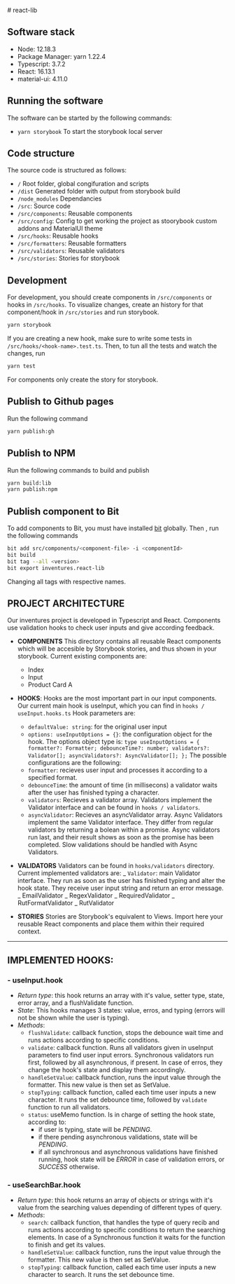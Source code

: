 # react-lib

## Software stack

- Node: 12.18.3
- Package Manager: yarn 1.22.4
- Typescript: 3.7.2
- React: 16.13.1
- material-ui: 4.11.0

## Running the software

The software can be started by the following commands:

- `yarn storybook` To start the storybook local server

## Code structure

The source code is structured as follows:

- `/` Root folder, global congifuration and scripts
- `/dist` Generated folder with output from storybook build
- `/node_modules` Dependancies
- `/src`: Source code
- `/src/components`: Reusable components
- `/src/config`: Config to get working the project as stoorybook custom addons and MaterialUI theme
- `/src/hooks`: Reusable hooks
- `/src/formatters`: Reusable formatters
- `/src/validators`: Reusable validators
- `/src/stories`: Stories for storybook

## Development

For development, you should create components in `/src/components` or hooks in `/src/hooks`. To visualize changes, create an history for that component/hook in `/src/stories` and run storybook.

```bash
yarn storybook
```

If you are creating a new hook, make sure to write some tests in `/src/hooks/<hook-name>.test.ts`. Then, to tun all the tests and watch the changes, run

```bash
yarn test
```

For components only create the story for storybook.

## Publish to Github pages

Run the following command

```bash
yarn publish:gh
```

## Publish to NPM

Run the following commands to build and publish

```bash
yarn build:lib
yarn publish:npm
```

## Publish component to Bit

To add components to Bit, you must have installed [bit](https://github.com/teambit/bit) globally. Then , run the following commands

```bash
bit add src/components/<component-file> -i <componentId>
bit build
bit tag --all <version>
bit export inventures.react-lib
```

Changing all tags with respective names.

## PROJECT ARCHITECTURE

Our inventures project is developed in Typescript and React. Components use validation hooks to check user inputs and give according feedback.

- **COMPONENTS** This directory contains all reusable React components which will be accesible by Storybook stories, and thus shown in your storybook. Current existing components are:

  - Index
  - Input
  - Product Card A

- **HOOKS**: Hooks are the most important part in our input components. Our current main hook is useInput, which you can find in `hooks / useInput.hooks.ts` Hook parameters are:

  - `defaultValue: string`: for the original user input
  - `options: useInputOptions = {}`: the configuration object for the hook. The options object type is:
    `type useInputOptions = { formatter?: Formatter; debounceTime?: number; validators?: Validator[]; asyncValidators?: AsyncValidator[]; };`
    The possible configurations are the following:
  - `formatter`: recieves user input and processes it according to a specified format.
  - `debounceTime`: the amount of time (in millisecons) a validator waits after the user has finished typing a character.
  - `validators`: Recieves a validator array. Validators implement the Validator interface and can be found in `hooks / validators`.
  - `asyncValidator`: Recieves an asyncValidator array. Async Validators implement the same Validator interface. They differ from regular validators by returning a bolean within a promise. Async validators run last, and their result shows as soon as the promise has been completed. Slow validations should be handled with Async Validators.

- **VALIDATORS** Validators can be found in `hooks/validators` directory.
  Current implemented validators are:
  _ `Validator`: main Validator interface. They run as soon as the user has finished typing and alter the hook state. They receive user input string and return an error message.
  _ EmailValidator
  _ RegexValidator
  _ RequiredValidator
  _ RutFormatValidator
  _ RutValidator

- **STORIES** Stories are Storybook's equivalent to Views. Import here your reusable React components and place them within their required context.

---

## IMPLEMENTED HOOKS:

### - useInput.hook
- _Return type_: this hook returns an array with it's value, setter type, state, error array, and a flushValidate function.
- _State_: This hooks manages 3 states: value, erros, and typing (errors will not be shown while the user is typing).
- _Methods_:
  - `flushValidate`: callback function, stops the debounce wait time and runs actions according to specific conditions.
  - `validate`: callback function. Runs all validators given in useInput parameters to find user input errors. Synchronous validators run first, followed by all asynchronous, if present. In case of erros, they change the hook's state and display them accordingly.
  - `handleSetValue`: callback function, runs the input value through the formatter. This new value is then set as SetValue.
  - `stopTyping`: callback function, called each time user inputs a new character. It runs the set debounce time, followed by `validate` function to run all validators.
  - `status`: useMemo function. Is in charge of setting the hook state, according to:
    - if user is typing, state will be _PENDING_.
    - if there pending asynchronous validations, state will be _PENDING_.
    - if all synchronous and asynchronous validations have finished running, hook state will be _ERROR_ in case of validation errors, or _SUCCESS_ otherwise.
### - useSearchBar.hook
* *Return type*: this hook returns an array of objects or strings with it's value from the searching values depending of different types of query.
* *Methods*:
    * `search`: callback function, that handles the type of query recib and runs actions according to specific conditions to return the searching elements. In case of a Synchronous function it waits for the function to finish and get its values.
    *   `handleSetValue`: callback function, runs the input value through the formatter. This new value is then set as SetValue.
    *   `stopTyping`: callback function, called each time user inputs a new character to search. It runs the set debounce time.
